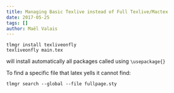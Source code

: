 ```yaml
---
title: Managing Basic Texlive instead of Full Texlive/Mactex
date: 2017-05-25
tags: []
author: Maël Valais
---
```


```shell
tlmgr install texliveonfly
texliveonfly main.tex
```

will install automatically all packages called using `\usepackage{}`

To find a specific file that latex yells it cannot find:

```shell
tlmgr search --global --file fullpage.sty
```
